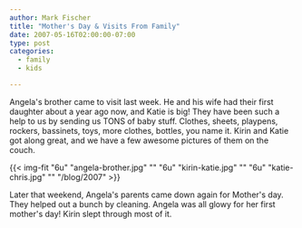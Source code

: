 ```yaml
---
author: Mark Fischer
title: "Mother's Day & Visits From Family"
date: 2007-05-16T02:00:00-07:00
type: post
categories:
  - family
  - kids

---
```


Angela's brother came to visit last week.  He and his wife had their first daughter about a year ago now, and Katie is big!  They have been such a help to us by sending us TONS of baby stuff.  Clothes, sheets, playpens, rockers, bassinets, toys, more clothes, bottles, you name it.  Kirin and Katie got along great, and we have a few awesome pictures of them on the couch.

<!--more-->

{{< img-fit
    "6u" "angela-brother.jpg" ""
    "6u" "kirin-katie.jpg" ""
    "6u" "katie-chris.jpg" ""
    "/blog/2007" >}}

Later that weekend, Angela's parents came down again for Mother's day.  They helped out a bunch by cleaning.  Angela was all glowy for her first mother's day!  Kirin slept through most of it.

